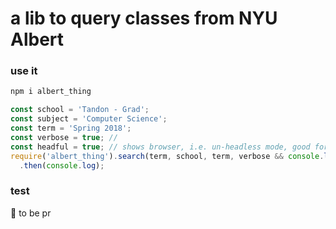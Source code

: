 # a lib to query classes from NYU Albert

### use it
```bash
npm i albert_thing
```

```js
const school = 'Tandon - Grad';
const subject = 'Computer Science';
const term = 'Spring 2018';
const verbose = true; // 
const headful = true; // shows browser, i.e. un-headless mode, good for debugging
require('albert_thing').search(term, school, term, verbose && console.log, headful)
  .then(console.log);
```

### test
🤷 to be pr
